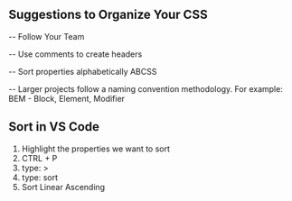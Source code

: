 ## Suggestions to Organize Your CSS

-- Follow Your Team

-- Use comments to create headers 

-- Sort properties alphabetically ABCSS

-- Larger projects follow a naming convention methodology. For example: BEM - Block, Element, Modifier

## Sort in VS Code

1. Highlight the properties we want to sort
2. CTRL + P
3. type: >
4. type: sort
5. Sort Linear Ascending